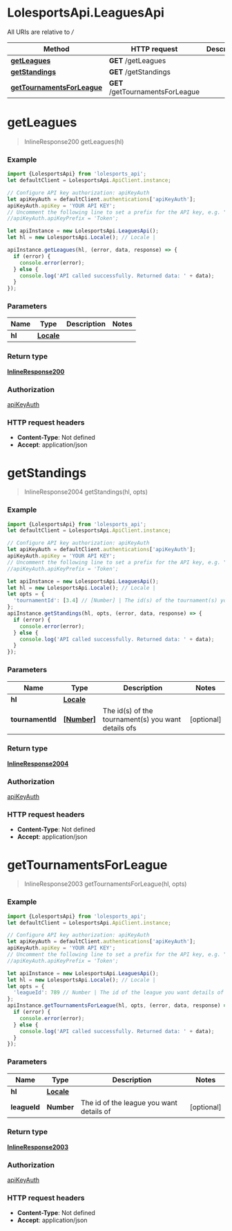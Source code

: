 # LolesportsApi.LeaguesApi

All URIs are relative to */*

Method | HTTP request | Description
------------- | ------------- | -------------
[**getLeagues**](LeaguesApi.md#getLeagues) | **GET** /getLeagues | 
[**getStandings**](LeaguesApi.md#getStandings) | **GET** /getStandings | 
[**getTournamentsForLeague**](LeaguesApi.md#getTournamentsForLeague) | **GET** /getTournamentsForLeague | 

<a name="getLeagues"></a>
# **getLeagues**
> InlineResponse200 getLeagues(hl)



### Example
```javascript
import {LolesportsApi} from 'lolesports_api';
let defaultClient = LolesportsApi.ApiClient.instance;

// Configure API key authorization: apiKeyAuth
let apiKeyAuth = defaultClient.authentications['apiKeyAuth'];
apiKeyAuth.apiKey = 'YOUR API KEY';
// Uncomment the following line to set a prefix for the API key, e.g. "Token" (defaults to null)
//apiKeyAuth.apiKeyPrefix = 'Token';

let apiInstance = new LolesportsApi.LeaguesApi();
let hl = new LolesportsApi.Locale(); // Locale | 

apiInstance.getLeagues(hl, (error, data, response) => {
  if (error) {
    console.error(error);
  } else {
    console.log('API called successfully. Returned data: ' + data);
  }
});
```

### Parameters

Name | Type | Description  | Notes
------------- | ------------- | ------------- | -------------
 **hl** | [**Locale**](.md)|  | 

### Return type

[**InlineResponse200**](InlineResponse200.md)

### Authorization

[apiKeyAuth](../README.md#apiKeyAuth)

### HTTP request headers

 - **Content-Type**: Not defined
 - **Accept**: application/json

<a name="getStandings"></a>
# **getStandings**
> InlineResponse2004 getStandings(hl, opts)



### Example
```javascript
import {LolesportsApi} from 'lolesports_api';
let defaultClient = LolesportsApi.ApiClient.instance;

// Configure API key authorization: apiKeyAuth
let apiKeyAuth = defaultClient.authentications['apiKeyAuth'];
apiKeyAuth.apiKey = 'YOUR API KEY';
// Uncomment the following line to set a prefix for the API key, e.g. "Token" (defaults to null)
//apiKeyAuth.apiKeyPrefix = 'Token';

let apiInstance = new LolesportsApi.LeaguesApi();
let hl = new LolesportsApi.Locale(); // Locale | 
let opts = { 
  'tournamentId': [3.4] // [Number] | The id(s) of the tournament(s) you want details ofs 
};
apiInstance.getStandings(hl, opts, (error, data, response) => {
  if (error) {
    console.error(error);
  } else {
    console.log('API called successfully. Returned data: ' + data);
  }
});
```

### Parameters

Name | Type | Description  | Notes
------------- | ------------- | ------------- | -------------
 **hl** | [**Locale**](.md)|  | 
 **tournamentId** | [**[Number]**](Number.md)| The id(s) of the tournament(s) you want details ofs  | [optional] 

### Return type

[**InlineResponse2004**](InlineResponse2004.md)

### Authorization

[apiKeyAuth](../README.md#apiKeyAuth)

### HTTP request headers

 - **Content-Type**: Not defined
 - **Accept**: application/json

<a name="getTournamentsForLeague"></a>
# **getTournamentsForLeague**
> InlineResponse2003 getTournamentsForLeague(hl, opts)



### Example
```javascript
import {LolesportsApi} from 'lolesports_api';
let defaultClient = LolesportsApi.ApiClient.instance;

// Configure API key authorization: apiKeyAuth
let apiKeyAuth = defaultClient.authentications['apiKeyAuth'];
apiKeyAuth.apiKey = 'YOUR API KEY';
// Uncomment the following line to set a prefix for the API key, e.g. "Token" (defaults to null)
//apiKeyAuth.apiKeyPrefix = 'Token';

let apiInstance = new LolesportsApi.LeaguesApi();
let hl = new LolesportsApi.Locale(); // Locale | 
let opts = { 
  'leagueId': 789 // Number | The id of the league you want details of 
};
apiInstance.getTournamentsForLeague(hl, opts, (error, data, response) => {
  if (error) {
    console.error(error);
  } else {
    console.log('API called successfully. Returned data: ' + data);
  }
});
```

### Parameters

Name | Type | Description  | Notes
------------- | ------------- | ------------- | -------------
 **hl** | [**Locale**](.md)|  | 
 **leagueId** | **Number**| The id of the league you want details of  | [optional] 

### Return type

[**InlineResponse2003**](InlineResponse2003.md)

### Authorization

[apiKeyAuth](../README.md#apiKeyAuth)

### HTTP request headers

 - **Content-Type**: Not defined
 - **Accept**: application/json

